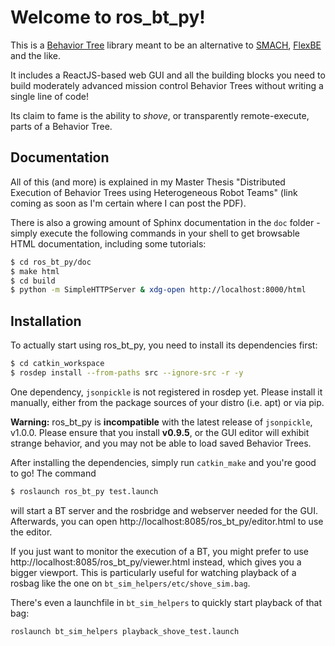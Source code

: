 # Welcome to ros_bt_py!

This is a [Behavior
Tree](https://en.wikipedia.org/wiki/Behavior_tree_(artificial_intelligence,_robotics_and_control))
library meant to be an alternative to
[SMACH](http://wiki.ros.org/smach),
[FlexBE](http://wiki.ros.org/flexbe) and the like.

It includes a ReactJS-based web GUI and all the building blocks you
need to build moderately advanced mission control Behavior Trees
without writing a single line of code!

Its claim to fame is the ability to *shove*, or transparently
remote-execute, parts of a Behavior Tree.

## Documentation

All of this (and more) is explained in my Master Thesis "Distributed
Execution of Behavior Trees using Heterogeneous Robot Teams" (link
coming as soon as I'm certain where I can post the PDF).

There is also a growing amount of Sphinx documentation in the `doc`
folder - simply execute the following commands in your shell to get
browsable HTML documentation, including some tutorials:

```bash
$ cd ros_bt_py/doc
$ make html
$ cd build
$ python -m SimpleHTTPServer & xdg-open http://localhost:8000/html
```

## Installation

To actually start using ros_bt_py, you need to install its dependencies first:

```bash
$ cd catkin_workspace
$ rosdep install --from-paths src --ignore-src -r -y
```

One dependency, `jsonpickle` is not registered in rosdep yet. Please
install it manually, either from the package sources of your distro
(i.e. apt) or via pip.

**Warning:** ros_bt_py is **incompatible** with the latest release of
`jsonpickle`, v1.0.0. Please ensure that you install **v0.9.5**, or
the GUI editor will exhibit strange behavior, and you may not be able
to load saved Behavior Trees.

After installing the dependencies, simply run `catkin_make` and you're
good to go! The command

```bash
$ roslaunch ros_bt_py test.launch
```

will start a BT server and the rosbridge and webserver needed for the
GUI. Afterwards, you can open
http://localhost:8085/ros_bt_py/editor.html to use the editor.

If you just want to monitor the execution of a BT, you might prefer to
use http://localhost:8085/ros_bt_py/viewer.html instead, which gives
you a bigger viewport. This is particularly useful for watching
playback of a rosbag like the one on
`bt_sim_helpers/etc/shove_sim.bag`.

There's even a launchfile in `bt_sim_helpers` to quickly start
playback of that bag:

```
roslaunch bt_sim_helpers playback_shove_test.launch
```
